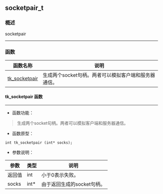 ## socketpair\_t
### 概述
 socketpair

----------------------------------
### 函数
<p id="socketpair_t_methods">

| 函数名称 | 说明 | 
| -------- | ------------ | 
| <a href="#socketpair_t_tk_socketpair">tk\_socketpair</a> | 生成两个socket句柄。两者可以模拟客户端和服务器通信。 |
#### tk\_socketpair 函数
-----------------------

* 函数功能：

> <p id="socketpair_t_tk_socketpair"> 生成两个socket句柄。两者可以模拟客户端和服务器通信。




* 函数原型：

```
int tk_socketpair (int* socks);
```

* 参数说明：

| 参数 | 类型 | 说明 |
| -------- | ----- | --------- |
| 返回值 | int | 小于0表示失败。 |
| socks | int* | 由于返回生成的socket句柄。 |
